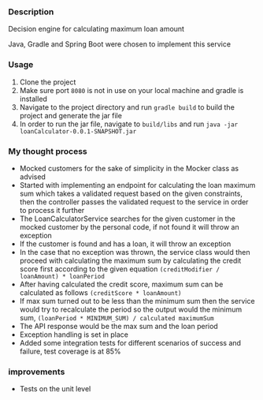 ### Description

Decision engine for calculating maximum loan amount

Java, Gradle and Spring Boot were chosen to implement this service

### Usage

1. Clone the project
2. Make sure port `8080` is not in use on your local machine and gradle is installed
3. Navigate to the project directory and run `gradle build` to build the project and generate the jar file
4. In order to run the jar file, navigate to `build/libs` and run `java -jar loanCalculator-0.0.1-SNAPSHOT.jar`

### My thought process

- Mocked customers for the sake of simplicity in the Mocker class as advised
- Started with implementing an endpoint for calculating the loan maximum sum which takes a validated request based on
  the given constraints, then the controller passes the validated request to the service in order to process it further
- The LoanCalculatorService searches for the given customer in the mocked customer by the personal code, if not found it
  will throw an exception
- If the customer is found and has a loan, it will throw an exception
- In the case that no exception was thrown, the service class would then proceed with calculating the maximum sum
  by calculating the credit score first according to the given equation `(creditModifier / loanAmount) * loanPeriod`
- After having calculated the credit score, maximum sum can be calculated as follows `(creditScore * loanAmount)`
- If max sum turned out to be less than the minimum sum then the service would try to recalculate the period so the
  output would the minimum sum, `(loanPeriod * MINIMUM_SUM) / calculated maximumSum`
- The API response would be the max sum and the loan period
- Exception handling is set in place
- Added some integration tests for different scenarios of success and failure, test coverage is at 85%

### improvements

- Tests on the unit level